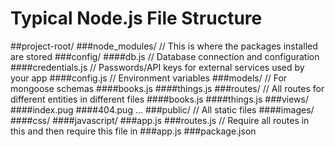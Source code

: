 # Typical Node.js File Structure

##project-root/
   ###node_modules/          // This is where the packages installed are stored
   ###config/
      ####db.js                // Database connection and configuration
      ####credentials.js       // Passwords/API keys for external services used by your app
      ####config.js            // Environment variables
   ###models/                 // For mongoose schemas
      ####books.js
      ####things.js
   ###routes/                 // All routes for different entities in different files
      ####books.js
      ####things.js
   ###views/
      ####index.pug
      ####404.pug
        ...
   ###public/                 // All static files
      ####images/
      ####css/
      ####javascript/
   ###app.js
   ###routes.js               // Require all routes in this and then require this file in
   ###app.js
   ###package.json 
